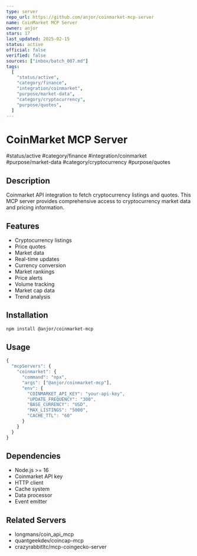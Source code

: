 ```yaml
---
type: server
repo_url: https://github.com/anjor/coinmarket-mcp-server
name: CoinMarket MCP Server
owner: anjor
stars: 17
last_updated: 2025-02-15
status: active
official: false
verified: false
sources: ["inbox/batch_007.md"]
tags:
  [
    "status/active",
    "category/finance",
    "integration/coinmarket",
    "purpose/market-data",
    "category/cryptocurrency",
    "purpose/quotes",
  ]
---
```


# CoinMarket MCP Server

#status/active #category/finance #integration/coinmarket #purpose/market-data #category/cryptocurrency #purpose/quotes

## Description

Coinmarket API integration to fetch cryptocurrency listings and quotes. This MCP server provides comprehensive access to cryptocurrency market data and pricing information.

## Features

- Cryptocurrency listings
- Price quotes
- Market data
- Real-time updates
- Currency conversion
- Market rankings
- Price alerts
- Volume tracking
- Market cap data
- Trend analysis

## Installation

```bash
npm install @anjor/coinmarket-mcp
```

## Usage

```javascript
{
  "mcpServers": {
    "coinmarket": {
      "command": "npx",
      "args": ["@anjor/coinmarket-mcp"],
      "env": {
        "COINMARKET_API_KEY": "your-api-key",
        "UPDATE_FREQUENCY": "300",
        "BASE_CURRENCY": "USD",
        "MAX_LISTINGS": "5000",
        "CACHE_TTL": "60"
      }
    }
  }
}
```

## Dependencies

- Node.js >= 16
- Coinmarket API key
- HTTP client
- Cache system
- Data processor
- Event emitter

## Related Servers

- longmans/coin_api_mcp
- quantgeekdev/coincap-mcp
- crazyrabbitltc/mcp-coingecko-server
